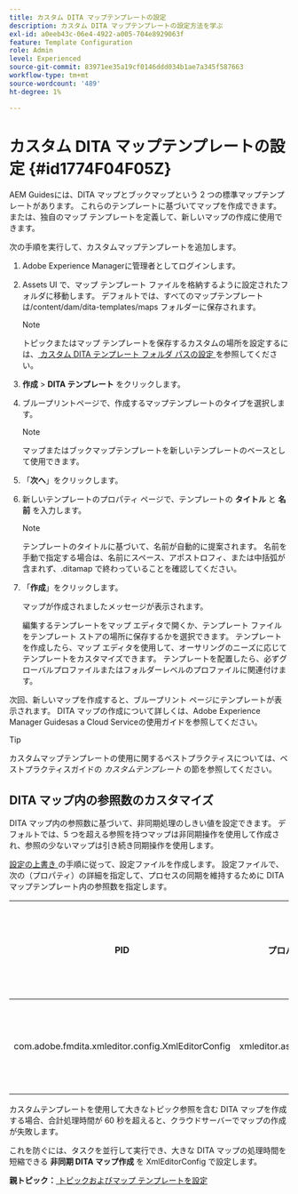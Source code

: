 ```yaml
---
title: カスタム DITA マップテンプレートの設定
description: カスタム DITA マップテンプレートの設定方法を学ぶ
exl-id: a0eeb43c-06e4-4922-a005-704e8929063f
feature: Template Configuration
role: Admin
level: Experienced
source-git-commit: 83971ee35a19cf0146ddd034b1ae7a345f587663
workflow-type: tm+mt
source-wordcount: '489'
ht-degree: 1%

---
```


# カスタム DITA マップテンプレートの設定 {#id1774F04F05Z}

AEM Guidesには、DITA マップとブックマップという 2 つの標準マップテンプレートがあります。 これらのテンプレートに基づいてマップを作成できます。または、独自のマップ テンプレートを定義して、新しいマップの作成に使用できます。

次の手順を実行して、カスタムマップテンプレートを追加します。

1. Adobe Experience Managerに管理者としてログインします。

1. Assets UI で、マップ テンプレート ファイルを格納するように設定されたフォルダに移動します。 デフォルトでは、すべてのマップテンプレートは/content/dam/dita-templates/maps フォルダーに保存されます。

   >[!NOTE]
   >
   > トピックまたはマップ テンプレートを保存するカスタムの場所を設定するには、[ カスタム DITA テンプレート フォルダ パスの設定 ](conf-template-tags-custom-dita-topic-template.md#id191LCF0095Z) を参照してください。

1. **作成** \> **DITA テンプレート** をクリックします。

1. ブループリントページで、作成するマップテンプレートのタイプを選択します。

   >[!NOTE]
   >
   > マップまたはブックマップテンプレートを新しいテンプレートのベースとして使用できます。

1. 「**次へ**」をクリックします。

1. 新しいテンプレートのプロパティ ページで、テンプレートの **タイトル** と **名前** を入力します。

   >[!NOTE]
   >
   > テンプレートのタイトルに基づいて、名前が自動的に提案されます。 名前を手動で指定する場合は、名前にスペース、アポストロフィ、または中括弧が含まれず、.ditamap で終わっていることを確認してください。

1. 「**作成**」をクリックします。

   マップが作成されましたメッセージが表示されます。

   編集するテンプレートをマップ エディタで開くか、テンプレート ファイルをテンプレート ストアの場所に保存するかを選択できます。 テンプレートを作成したら、マップ エディタを使用して、オーサリングのニーズに応じてテンプレートをカスタマイズできます。 テンプレートを配置したら、必ずグローバルプロファイルまたはフォルダーレベルのプロファイルに関連付けます。


次回、新しいマップを作成すると、ブループリント ページにテンプレートが表示されます。 DITA マップの作成について詳しくは、Adobe Experience Manager Guidesas a Cloud Serviceの使用ガイドを参照してください。

>[!TIP]
>
> カスタムマップテンプレートの使用に関するベストプラクティスについては、ベストプラクティスガイドの *カスタムテンプレート* の節を参照してください。


## DITA マップ内の参照数のカスタマイズ

DITA マップ内の参照数に基づいて、非同期処理のしきい値を設定できます。 デフォルトでは、5 つを超える参照を持つマップは非同期操作を使用して作成され、参照の少ないマップは引き続き同期操作を使用します。


[ 設定の上書き ](download-install-additional-config-override.md#) の手順に従って、設定ファイルを作成します。 設定ファイルで、次の（プロパティ）の詳細を指定して、プロセスの同期を維持するために DITA マップテンプレート内の参照数を指定します。

| PID | プロパティキー | プロパティの値 |
|---|------------|--------------|
| com.adobe.fmdita.xmleditor.config.XmlEditorConfig | xmleditor.asyncmapcreation | > 0<br> **デフォルト値**:5 |

カスタムテンプレートを使用して大きなトピック参照を含む DITA マップを作成する場合、合計処理時間が 60 秒を超えると、クラウドサーバーでマップの作成が失敗します。

これを防ぐには、タスクを並行して実行でき、大きな DITA マップの処理時間を短縮できる **非同期 DITA マップ作成** を XmlEditorConfig で設定します。

**親トピック：**[ トピックおよびマップ テンプレートを設定 ](conf-template-tags.md)
